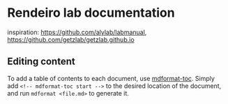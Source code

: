 # Rendeiro lab documentation

inspiration: https://github.com/alylab/labmanual, https://github.com/getzlab/getzlab.github.io


## Editing content

To add a table of contents to each document, use [mdformat-toc](https://github.com/hukkin/mdformat-toc).
Simply add `<!-- mdformat-toc start -->` to the desired location of the document, and run `mdformat <file.md>` to generate it.
